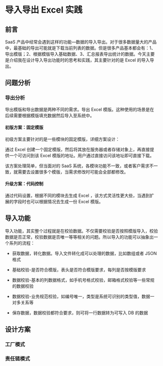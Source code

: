 # 导入导出 Excel 实践

## 前言

SaaS 产品中经常会遇到这样的功能—数据的导入导出。对于很多数据量大的产品中，最基础的导出可能就是下载当前列表的数据。但是很多产品基本都会有：1、导出模版；2、根据模版导入基础数据、3、汇总报表导出统计的数据。今天主要是介绍我在设计导入导出功能时的思考和实践，其主要针对的是 Excel 的导入导出。

## 问题分析

### 导出分析

导出模版和导出数据是两种不同的需求。导出 Excel 模版。这种使用的场景是在后续需要根据模版填充数据然后导入至系统中。

#### 初版方案：固定模版

初级方案主要针对的是一些模块的固定模版，详细方案设计：

通过 Excel 创建一个固定模版，然后将其放在服务器或者存储对象上，再直接提供一个可访问到该 Excel 模版的地址。用户通过直接访问该地址即可直接下载。

该方案处理简单，但当面对的 SaaS 系统，各模块功能不一致，或者客户需求不一致，就需要去设置很多个模版，当需求修改时可能会全部都修改。

#### 升级方案：代码控制

通过代码设置，根据不同的模块去生成 Excel ，该方式灵活性更大些，当遇到扩展的字段时也可以根据情况去生成一份 Excel 模版。







## 导入功能

导入功能，其实整个过程就是在校验数据。不仅需要校验是否按照模版导入，校验数据是否正常，校验数据是否唯一等等相关的问题。所以导入的功能可以抽象出一个系列的流程：

- 获取数据，转化数据。导入文件转化成可以处理的数据，比如数组或者 JSON格式

- 基础校验-是否符合模版，表头是否符合模版要求，每列是否按模版要求

- 数据校验-基本的列数据格式，如手机号格式校验，邮箱格式校验等一些常规的数据校验

- 数据校验-业务规范校验，如编号唯一，类型是系统可识别的类型值，数据一对多关系等

- 保存数据，数据校验都符合要求，则可将一行数据转为可写入 DB 的数据

## 设计方案









### 工厂模式

### 责任链模式
